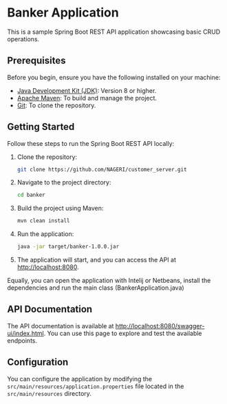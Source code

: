 # Banker Application

This is a sample Spring Boot REST API application showcasing basic CRUD operations.

## Prerequisites

Before you begin, ensure you have the following installed on your machine:

- [Java Development Kit (JDK)](https://adoptium.net/): Version 8 or higher.
- [Apache Maven](https://maven.apache.org/): To build and manage the project.
- [Git](https://git-scm.com/): To clone the repository.

## Getting Started

Follow these steps to run the Spring Boot REST API locally:

1. Clone the repository:

    ```bash
   git clone https://github.com/NAGERI/customer_server.git
   ```

2. Navigate to the project directory:

    ```bash
    cd banker
    ```

3. Build the project using Maven:

    ```bash
    mvn clean install
    ```

4. Run the application:

    ```bash
    java -jar target/banker-1.0.0.jar
    ```

5. The application will start, and you can access the API at [http://localhost:8080](http://localhost:8080).

Equally, you can open the application with Intelij or Netbeans, install the dependencies and run the main class (BankerApplication.java)
## API Documentation

The API documentation is available at [http://localhost:8080/swagger-ui/index.html](http://localhost:8080/swagger-ui.html). You can use this page to explore and test the available endpoints.

## Configuration

You can configure the application by modifying the `src/main/resources/application.properties` file located in the `src/main/resources` directory.

